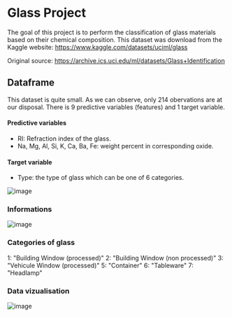 # Glass Project

The goal of this project is to perform the classification of glass materials based on their chemical composition.
This dataset was download from the Kaggle website: https://www.kaggle.com/datasets/uciml/glass

Original source: https://archive.ics.uci.edu/ml/datasets/Glass+Identification


## Dataframe

This dataset is quite small. As we can observe, only 214 obervations are at our disposal. 
There is 9 predictive variables (features) and 1 target variable. 
#### Predictive variables
- RI: Refraction index of the glass.
- Na, Mg, Al, Si, K, Ca, Ba, Fe: weight percent in corresponding oxide.

#### Target variable
- Type: the type of glass which can be one of 6 categories.

![image](https://user-images.githubusercontent.com/67120829/184669689-7d85f644-1745-4d5c-a40a-471f3e11b274.png)

### Informations

![image](https://user-images.githubusercontent.com/67120829/184670449-f169c954-bd4a-431a-8ba2-9b4749a070f1.png)

### Categories of glass

1: "Building Window (processed)"
2: "Building Window (non processed)"
3: "Vehicule Window (processed)"
5: "Container"
6: "Tableware"
7: "Headlamp"

### Data vizualisation


![image](https://user-images.githubusercontent.com/67120829/184677530-9fae211e-33d0-41a4-b281-e19dc7d3d897.png)






